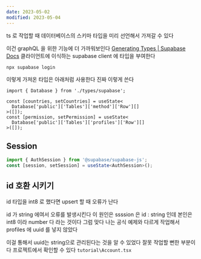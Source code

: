 ```yaml
---
date: 2023-05-02
modified: 2023-05-04
---
```


ts 로 작업할 때 데이터베이스의 스키마 타입을 미리 선언해서 가져갈 수 있다

이건 graphQL 을 위한 기능에 더 가까워보인다
[Generating Types | Supabase Docs](https://supabase.com/docs/guides/api/rest/generating-types)
클라이언트에 이식하는 supabase client 에 타입을 부여한다

```shell
npx supabase login
```

이렇게 가져온 타입은 아래처럼 사용한다
진짜 이렇게 쓴다

```tsx
import { Database } from './types/supabase';

const [countries, setCountries] = useState<
  Database['public']['Tables']['method']['Row'][]
>([]);
const [permission, setPermission] = useState<
  Database['public']['Tables']['profiles']['Row'][]
>([]);
```

## Session

```ts
import { AuthSession } from '@supabase/supabase-js';
const [session, setSession] = useState<AuthSession>();
```

## id 호환 시키기

id 타입을 int8 로 했다면
upsert 할 때 오류가 난다

id 가 string 에여서 오류를 발생시킨다
이 원인은 ssssion 은 id : string 인데 본인은 int8 이라 number 다 라는 것이다
그럼 맞다 나는 공식 예제와 다르게 작업해서 profiles 에 uuid 를 넣지 않았다

이걸 통해서 uuid는 string으로 관리된다는 것을 알 수 있었다
잘못 작업할 뻔한 부분이다
프로젝트에서 확인할 수 있다 `tutorial\Account.tsx`
